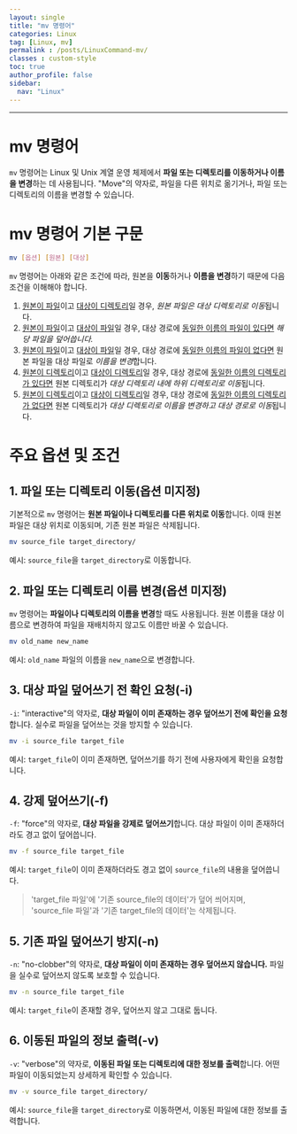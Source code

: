 ```yaml
---
layout: single
title: "mv 명령어"
categories: Linux
tag: [Linux, mv]
permalink : /posts/LinuxCommand-mv/
classes : custom-style
toc: true
author_profile: false
sidebar:
  nav: "Linux"
---
```


<hr>

# mv 명령어

`mv` 명령어는 Linux 및 Unix 계열 운영 체제에서 **파일 또는 디렉토리를 이동하거나 이름을 변경**하는 데 사용됩니다. "Move"의 약자로, 파일을 다른 위치로 옮기거나, 파일 또는 디렉토리의 이름을 변경할 수 있습니다.

# mv 명령어 기본 구문

```bash
mv [옵션] [원본] [대상]
```

`mv` 명령어는 아래와 같은 조건에 따라, 원본을 **이동**하거나 **이름을 변경**하기 때문에 다음 조건을 이해해야 합니다.

1. <u>원본이 파일</u>이고 <u>대상이 디렉토리</u>일 경우, *원본 파일은 대상 디렉토리로 이동*됩니다.
2. <u>원본이 파일</u>이고 <u>대상이 파일</u>일 경우, 대상 경로에 <u>동일한 이름의 파일이 있다면</u> *해당 파일을 덮어씁니다.*
3. <u>원본이 파일</u>이고 <u>대상이 파일</u>일 경우, 대상 경로에 <u>동일한 이름의 파일이 없다면</u> 원본 파일을 대상 파일로 *이름을 변경*합니다.
4. <u>원본이 디렉토리</u>이고 <u>대상이 디렉토리</u>일 경우, 대상 경로에 <u>동일한 이름의 디렉토리가 있다면</u> 원본 디렉토리가 *대상 디렉토리 내에 하위 디렉토리로 이동*됩니다.
5. <u>원본이 디렉토리</u>이고 <u>대상이 디렉토리</u>일 경우, 대상 경로에 <u>동일한 이름의 디렉토리가 없다면</u> 원본 디렉토리가 *대상 디렉토리로 이름을 변경하고 대상 경로로 이동*됩니다.

# 주요 옵션 및 조건

## 1. 파일 또는 디렉토리 이동(옵션 미지정)

기본적으로 `mv` 명령어는 **원본 파일이나 디렉토리를 다른 위치로 이동**합니다. 이때 원본 파일은 대상 위치로 이동되며, 기존 원본 파일은 삭제됩니다.

```bash
mv source_file target_directory/
```

예시: `source_file`을 `target_directory`로 이동합니다.

## 2. 파일 또는 디렉토리 이름 변경(옵션 미지정)

`mv` 명령어는 **파일이나 디렉토리의 이름을 변경**할 때도 사용됩니다. 원본 이름을 대상 이름으로 변경하여 파일을 재배치하지 않고도 이름만 바꿀 수 있습니다.

```bash
mv old_name new_name
```

예시: `old_name` 파일의 이름을 `new_name`으로 변경합니다.

## 3. 대상 파일 덮어쓰기 전 확인 요청(-i)

`-i`: "interactive"의 약자로, **대상 파일이 이미 존재하는 경우 덮어쓰기 전에 확인을 요청**합니다. 실수로 파일을 덮어쓰는 것을 방지할 수 있습니다.

```bash
mv -i source_file target_file
```

예시: `target_file`이 이미 존재하면, 덮어쓰기를 하기 전에 사용자에게 확인을 요청합니다.

## 4. 강제 덮어쓰기(-f)

`-f`: "force"의 약자로, **대상 파일을 강제로 덮어쓰기**합니다. 대상 파일이 이미 존재하더라도 경고 없이 덮어씁니다.

```bash
mv -f source_file target_file
```

예시: `target_file`이 이미 존재하더라도 경고 없이 `source_file`의 내용을 덮어씁니다. 

> 'target_file 파일'에 '기존 source_file의 데이터'가 덮어 씌어지며, 'source_file 파일'과 '기존 target_file의 데이터'는 삭제됩니다.

## 5. 기존 파일 덮어쓰기 방지(-n)

`-n`: "no-clobber"의 약자로, **대상 파일이 이미 존재하는 경우 덮어쓰지 않습니다.** 파일을 실수로 덮어쓰지 않도록 보호할 수 있습니다.

```bash
mv -n source_file target_file
```

예시: `target_file`이 존재할 경우, 덮어쓰지 않고 그대로 둡니다.

## 6. 이동된 파일의 정보 출력(-v)

`-v`: "verbose"의 약자로, **이동된 파일 또는 디렉토리에 대한 정보를 출력**합니다. 어떤 파일이 이동되었는지 상세하게 확인할 수 있습니다.

```bash
mv -v source_file target_directory/
```

예시: `source_file`을 `target_directory`로 이동하면서, 이동된 파일에 대한 정보를 출력합니다.